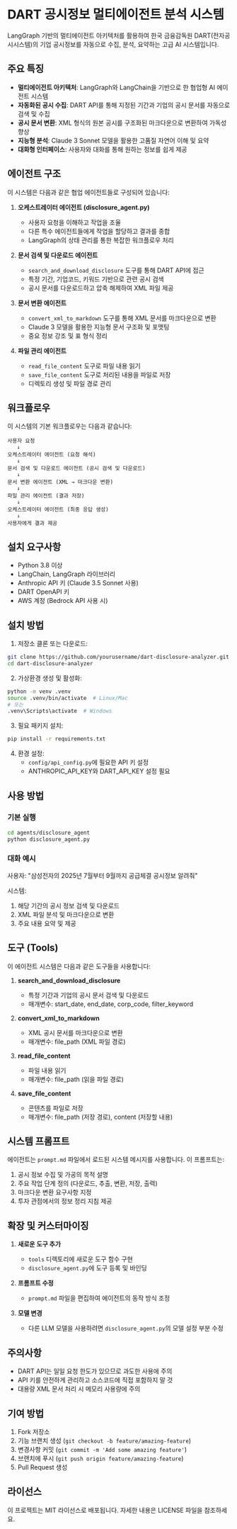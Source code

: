 # DART 공시정보 멀티에이전트 분석 시스템

LangGraph 기반의 멀티에이전트 아키텍처를 활용하여 한국 금융감독원 DART(전자공시시스템)의 기업 공시정보를 자동으로 수집, 분석, 요약하는 고급 AI 시스템입니다.

## 주요 특징

- **멀티에이전트 아키텍처**: LangGraph와 LangChain을 기반으로 한 협업형 AI 에이전트 시스템
- **자동화된 공시 수집**: DART API를 통해 지정된 기간과 기업의 공시 문서를 자동으로 검색 및 수집
- **공시 문서 변환**: XML 형식의 원본 공시를 구조화된 마크다운으로 변환하여 가독성 향상
- **지능형 분석**: Claude 3 Sonnet 모델을 활용한 고품질 자연어 이해 및 요약
- **대화형 인터페이스**: 사용자와 대화를 통해 원하는 정보를 쉽게 제공

## 에이전트 구조

이 시스템은 다음과 같은 협업 에이전트들로 구성되어 있습니다:

1. **오케스트레이터 에이전트 (disclosure_agent.py)**
   - 사용자 요청을 이해하고 작업을 조율
   - 다른 특수 에이전트들에게 작업을 할당하고 결과를 종합
   - LangGraph의 상태 관리를 통한 복잡한 워크플로우 처리

2. **문서 검색 및 다운로드 에이전트**
   - `search_and_download_disclosure` 도구를 통해 DART API에 접근
   - 특정 기간, 기업코드, 키워드 기반으로 관련 공시 검색
   - 공시 문서를 다운로드하고 압축 해제하여 XML 파일 제공

3. **문서 변환 에이전트**
   - `convert_xml_to_markdown` 도구를 통해 XML 문서를 마크다운으로 변환
   - Claude 3 모델을 활용한 지능형 문서 구조화 및 포맷팅
   - 중요 정보 강조 및 표 형식 정리

4. **파일 관리 에이전트**
   - `read_file_content` 도구로 파일 내용 읽기
   - `save_file_content` 도구로 처리된 내용을 파일로 저장
   - 디렉토리 생성 및 파일 경로 관리

## 워크플로우

이 시스템의 기본 워크플로우는 다음과 같습니다:

```
사용자 요청
   ↓
오케스트레이터 에이전트 (요청 해석)
   ↓
문서 검색 및 다운로드 에이전트 (공시 검색 및 다운로드)
   ↓
문서 변환 에이전트 (XML → 마크다운 변환)
   ↓
파일 관리 에이전트 (결과 저장)
   ↓
오케스트레이터 에이전트 (최종 응답 생성)
   ↓
사용자에게 결과 제공
```

## 설치 요구사항

- Python 3.8 이상
- LangChain, LangGraph 라이브러리
- Anthropic API 키 (Claude 3.5 Sonnet 사용)
- DART OpenAPI 키
- AWS 계정 (Bedrock API 사용 시)

## 설치 방법

1. 저장소 클론 또는 다운로드:
```bash
git clone https://github.com/yourusername/dart-disclosure-analyzer.git
cd dart-disclosure-analyzer
```

2. 가상환경 생성 및 활성화:
```bash
python -m venv .venv
source .venv/bin/activate  # Linux/Mac
# 또는
.venv\Scripts\activate  # Windows
```

3. 필요 패키지 설치:
```bash
pip install -r requirements.txt
```

4. 환경 설정:
   - `config/api_config.py`에 필요한 API 키 설정
   - ANTHROPIC_API_KEY와 DART_API_KEY 설정 필요

## 사용 방법

### 기본 실행

```bash
cd agents/disclosure_agent
python disclosure_agent.py
```

### 대화 예시

사용자: "삼성전자의 2025년 7월부터 9월까지 공급체결 공시정보 알려줘"

시스템:
1. 해당 기간의 공시 정보 검색 및 다운로드
2. XML 파일 분석 및 마크다운으로 변환
3. 주요 내용 요약 및 제공

## 도구 (Tools)

이 에이전트 시스템은 다음과 같은 도구들을 사용합니다:

1. **search_and_download_disclosure**
   - 특정 기간과 기업의 공시 문서 검색 및 다운로드
   - 매개변수: start_date, end_date, corp_code, filter_keyword

2. **convert_xml_to_markdown**
   - XML 공시 문서를 마크다운으로 변환
   - 매개변수: file_path (XML 파일 경로)

3. **read_file_content**
   - 파일 내용 읽기
   - 매개변수: file_path (읽을 파일 경로)

4. **save_file_content**
   - 콘텐츠를 파일로 저장
   - 매개변수: file_path (저장 경로), content (저장할 내용)

## 시스템 프롬프트

에이전트는 `prompt.md` 파일에서 로드된 시스템 메시지를 사용합니다. 이 프롬프트는:

1. 공시 정보 수집 및 가공의 목적 설명
2. 주요 작업 단계 정의 (다운로드, 추출, 변환, 저장, 출력)
3. 마크다운 변환 요구사항 지정
4. 투자 관점에서의 정보 정리 지침 제공

## 확장 및 커스터마이징

1. **새로운 도구 추가**
   - `tools` 디렉토리에 새로운 도구 함수 구현
   - `disclosure_agent.py`에 도구 등록 및 바인딩

2. **프롬프트 수정**
   - `prompt.md` 파일을 편집하여 에이전트의 동작 방식 조정

3. **모델 변경**
   - 다른 LLM 모델을 사용하려면 `disclosure_agent.py`의 모델 설정 부분 수정

## 주의사항

- DART API는 일일 요청 한도가 있으므로 과도한 사용에 주의
- API 키를 안전하게 관리하고 소스코드에 직접 포함하지 말 것
- 대용량 XML 문서 처리 시 메모리 사용량에 주의

## 기여 방법

1. Fork 저장소
2. 기능 브랜치 생성 (`git checkout -b feature/amazing-feature`)
3. 변경사항 커밋 (`git commit -m 'Add some amazing feature'`)
4. 브랜치에 푸시 (`git push origin feature/amazing-feature`)
5. Pull Request 생성

## 라이선스

이 프로젝트는 MIT 라이선스로 배포됩니다. 자세한 내용은 LICENSE 파일을 참조하세요.